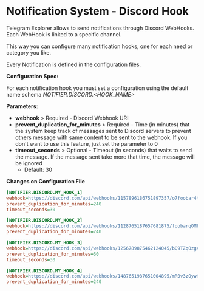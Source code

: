 # Notification System - Discord Hook

Telegram Explorer allows to send notifications through Discord WebHooks. Each WebHook is linked to a specific channel.

This way you can configure many notification hooks, one for each need or category you like.

Every Notification is defined in the configuration files.

**Configuration Spec:**

For each notification hook you must set a configuration using the default name schema *NOTIFIER.DISCORD.<HOOK_NAME>*

**Parameters:**

  * **webhook** > Required - Discord Webhook URI
  * **prevent_duplication_for_minutes** > Required - Time (in minutes) that the system keep track of messages sent to Discord servers to prevent others message with same content to be sent to the webhook. If you don't want to use this feature, just set the parameter to 0
  * **timeout_seconds** > Optional - Timeout (in seconds) that waits to send the message. If the message sent take more that time, the message will be ignored
    * Default: 30

**Changes on Configuration File**
```ini
[NOTIFIER.DISCORD.MY_HOOK_1]
webhook=https://discord.com/api/webhooks/1157896186751897357/o7foobar4txvAvKSdeadHiI-9XYeXaGlQtd-5PtrrX_eCE0XElWktpPqjrZ0KbeefPtQC
prevent_duplication_for_minutes=240
timeout_seconds=30

[NOTIFIER.DISCORD.MY_HOOK_2]
webhook=https://discord.com/api/webhooks/1128765187657681875/foobarqOMFp_4tM2ic2mbeefNPOZqJnBZZdfaubQv2vJgbYzfdeadZd5aqGX6FmCmbNjX
prevent_duplication_for_minutes=240

[NOTIFIER.DISCORD.MY_HOOK_3]
webhook=https://discord.com/api/webhooks/1256789875462124045/bQ9TZqOzgA05PLVu8E2LU3N5foobarFU8-0nQbeefP5oIgAUOlydeadf7Uc19Hs00OJQ
prevent_duplication_for_minutes=60
timeout_seconds=30

[NOTIFIER.DISCORD.MY_HOOK_4]
webhook=https://discord.com/api/webhooks/1487651987651004895/mR0v3zOywH3Z5HvdeadrGEqqndkcYepgCM-Q6foobardjAMXAEbeefuA_F7-h5JcBM4RT
prevent_duplication_for_minutes=240
```
